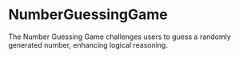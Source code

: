 # NumberGuessingGame
The Number Guessing Game challenges users to guess a randomly generated number, enhancing logical reasoning.
